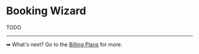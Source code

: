 # Booking Wizard

TODO

---

➡ What's next? Go to the [Billing Plans](./billing-plans.md) for more.
